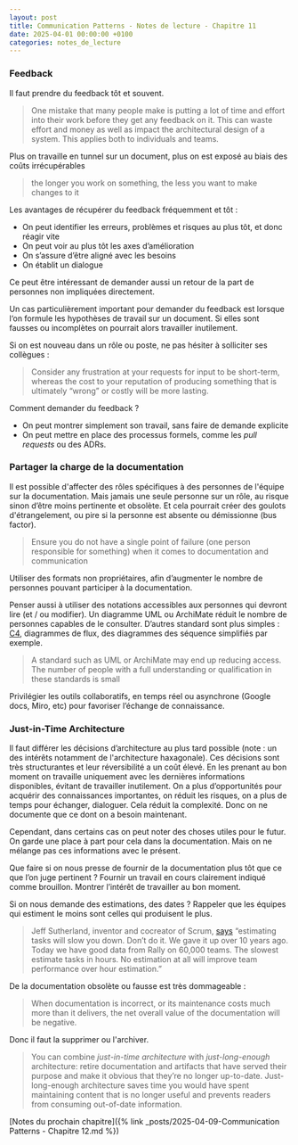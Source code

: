 ```yaml
---
layout: post
title: Communication Patterns - Notes de lecture - Chapitre 11
date: 2025-04-01 00:00:00 +0100
categories: notes_de_lecture
---
```

### Feedback
Il faut prendre du feedback tôt et souvent. 

> One mistake that many people make is putting a lot of time and effort into their work before they get any feedback on it. 
> This can waste effort and money as well as impact the architectural design of a system. 
> This applies both to individuals and teams.

Plus on travaille en tunnel sur un document, plus on est exposé au biais des coûts irrécupérables

> the longer you work on something, the less you want to make changes to it

Les avantages de récupérer du feedback fréquemment et tôt : 
- On peut identifier les erreurs, problèmes et risques au plus tôt, et donc réagir vite
- On peut voir au plus tôt les axes d’amélioration
- On s’assure d’être aligné avec les besoins
- On établit un dialogue 

Ce peut être intéressant de demander aussi un retour de la part de personnes non impliquées directement. 

Un cas particulièrement important  pour demander du feedback est lorsque l‘on formule les hypothèses de travail sur un document. 
Si elles sont fausses ou incomplètes on pourrait alors travailler inutilement. 

Si on est nouveau dans un rôle ou poste, ne pas hésiter à solliciter ses collègues : 

> Consider any frustration at your requests for input to be short-term, whereas the cost to your reputation of producing something that is ultimately “wrong” or costly will be more lasting.

Comment demander du feedback ? 
- On peut montrer simplement son travail, sans faire de demande explicite
- On peut mettre en place des processus formels, comme les *pull requests* ou des ADRs.

### Partager la charge de la documentation
Il est possible d'affecter des rôles spécifiques à des personnes de l'équipe sur la documentation. 
Mais jamais une seule personne sur un rôle, au risque sinon d’être moins pertinente et obsolète. 
Et cela pourrait créer des goulots d'étrangelement, ou pire si la personne est absente ou démissionne (bus factor). 

> Ensure you do not have a single point of failure (one person responsible for something) when it comes to documentation and communication

Utiliser des formats non propriétaires, afin d’augmenter le nombre de personnes pouvant participer à la documentation. 

Penser aussi à utiliser des notations accessibles aux personnes qui devront lire (et / ou modifier). 
Un diagramme UML ou ArchiMate réduit le nombre de personnes capables de le consulter. 
D’autres standard sont plus simples : [C4](https://c4model.com/), diagrammes de flux, des diagrammes des séquence simplifiés par exemple. 

> A standard such as UML or ArchiMate may end up reducing access. 
> The number of people with a full understanding or qualification in these standards is small

Privilégier les outils collaboratifs, en temps réel ou asynchrone (Google docs, Miro, etc) pour favoriser l’échange de connaissance. 

### Just-in-Time Architecture
Il faut différer les décisions d’architecture au plus tard possible (note : un des intérêts notamment de l'architecture haxagonale). 
Ces décisions sont très structurantes et leur réversibilité a un coût élevé. 
En les prenant au bon moment on travaille uniquement avec les dernières informations disponibles, évitant de travailler inutilement. 
On a plus d’opportunités pour acquérir des connaissances importantes, on réduit les risques, on a plus de temps pour échanger, dialoguer. 
Cela réduit la complexité. 
Donc on ne documente que ce dont on a besoin maintenant. 

Cependant, dans certains cas on peut noter des choses utiles pour le futur. 
On garde une place à part pour cela dans la documentation. 
Mais on ne mélange pas ces informations avec le présent. 

Que faire si on nous presse de fournir de la documentation plus tôt que ce que l’on juge pertinent ? 
Fournir un travail en cours clairement indiqué comme brouillon. 
Montrer l’intérêt de travailler au bon moment. 

Si on nous demande des estimations, des dates ? 
Rappeler que les équipes qui estiment le moins sont celles qui produisent le plus. 

> Jeff Sutherland, inventor and cocreator of Scrum, [says](https://www.quora.com/What-are-the-techniques-set-by-the-Scrum-guidelines-for-a-task-estimation-in-sprint-planning-Are-there-any-limitations-to-these-techniques) “estimating tasks will slow you down. Don’t do it. We gave it up over 10 years ago. Today we have good data from Rally on 60,000 teams. The slowest estimate tasks in hours. No estimation at all will improve team performance over hour estimation.”

De la documentation obsolète ou fausse est très dommageable : 

> When documentation is incorrect, or its maintenance costs much more than it delivers, the net overall value of the documentation will be negative.

Donc il faut la supprimer ou l'archiver. 

> You can combine *just-in-time architecture* with *just-long-enough* architecture: retire documentation and artifacts that have served their purpose and make it obvious that they’re no longer up-to-date. Just-long-enough architecture saves time you would have spent maintaining content that is no longer useful and prevents readers from consuming out-of-date information.

[Notes du prochain chapitre]({% link _posts/2025-04-09-Communication Patterns - Chapitre 12.md %})